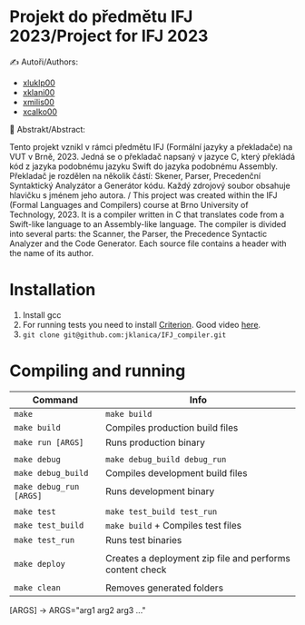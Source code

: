 # Projekt do předmětu IFJ 2023/Project for IFJ 2023

✍️ Autoři/Authors:

- [xluklp00](mailto:xluklp00@vutbr.cz)
- [xklani00](mailto:xklani00@vutbr.cz)
- [xmilis00](mailto:xmilis00@vutbr.cz)
- [xcalko00](mailto:xcalko00@vutbr.cz)

🎨 Abstrakt/Abstract:

Tento projekt vznikl v rámci předmětu IFJ (Formální jazyky a překladače) na VUT v Brně, 2023. Jedná se o překladač napsaný v jazyce C, který překládá kód z jazyka podobnému jazyku Swift do jazyka podobnému Assembly. Překladač je rozdělen na několik částí: Skener, Parser, Precedenční Syntaktický Analyzátor a Generátor kódu. Každý zdrojový soubor obsahuje hlavičku s jménem jeho autora. / This project was created within the IFJ (Formal Languages and Compilers) course at Brno University of Technology, 2023. It is a compiler written in C that translates code from a Swift-like language to an Assembly-like language. The compiler is divided into several parts: the Scanner, the Parser, the Precedence Syntactic Analyzer and the Code Generator. Each source file contains a header with the name of its author.

# Installation
1. Install gcc
2. For running tests you need to install [Criterion](https://github.com/Snaipe/Criterion). Good video [here](https://www.youtube.com/watch?v=p-gi6ukMBPY).
3. `git clone git@github.com:jklanica/IFJ_compiler.git`

# Compiling and running
| Command                   | Info                                                      |
| ------------------------- | --------------------------------------------------------- |
| `make`                    | `make build`                                              |
| `make build`              | Compiles production build files                           |
| `make run [ARGS]`         | Runs production binary                                    |
|||
| `make debug`              | `make debug_build debug_run`                              |
| `make debug_build`        | Compiles development build files                          |
| `make debug_run [ARGS]`   | Runs development binary                                   |
|||
| `make test`               | `make test_build test_run`                                |
| `make test_build`         | `make build` + Compiles test files                        |
| `make test_run`           | Runs test binaries                                        |
|||
| `make deploy`             | Creates a deployment zip file and performs content check |
|||
| `make clean`              | Removes generated folders                                 |

[ARGS] -> ARGS="arg1 arg2 arg3 ..."
